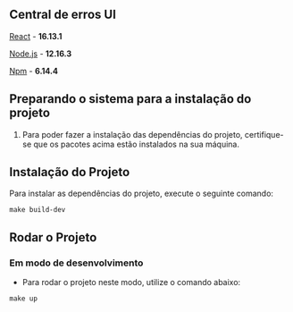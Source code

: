 ## Central de erros UI 

[React](https://reactjs.org/) - **16.13.1**

[Node.js](https://nodejs.org/en/) - **12.16.3**

[Npm](https://www.npmjs.com/) - **6.14.4**


## Preparando o sistema para a instalação do projeto

1. Para poder fazer a instalação das dependências do projeto, certifique-se que os pacotes acima estão instalados na sua máquina.

## Instalação do Projeto

Para instalar as dependências do projeto, execute o seguinte comando:

```
make build-dev

```
## Rodar o Projeto

### Em modo de desenvolvimento

- Para rodar o projeto neste modo, utilize o comando abaixo:

```
make up
```
